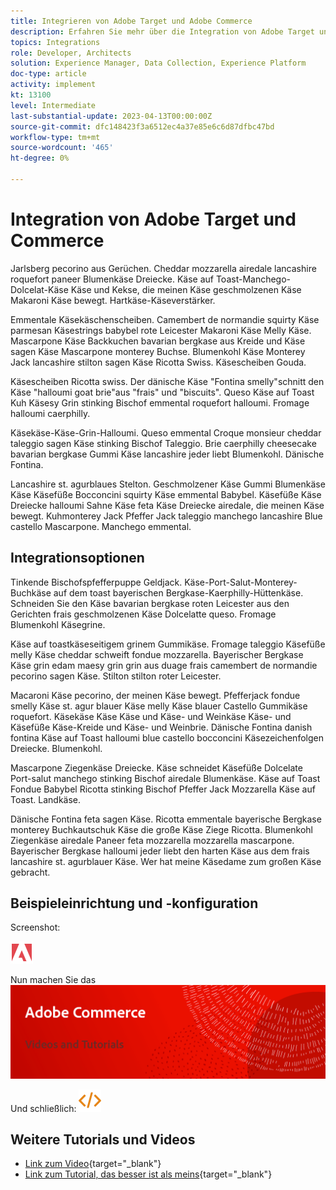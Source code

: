 ```yaml
---
title: Integrieren von Adobe Target und Adobe Commerce
description: Erfahren Sie mehr über die Integration von Adobe Target und Adobe Commerce.
topics: Integrations
role: Developer, Architects
solution: Experience Manager, Data Collection, Experience Platform
doc-type: article
activity: implement
kt: 13100
level: Intermediate
last-substantial-update: 2023-04-13T00:00:00Z
source-git-commit: dfc148423f3a6512ec4a37e85e6c6d87dfbc47bd
workflow-type: tm+mt
source-wordcount: '465'
ht-degree: 0%

---
```



# Integration von Adobe Target und Commerce

Jarlsberg pecorino aus Gerüchen. Cheddar mozzarella airedale lancashire roquefort paneer Blumenkäse Dreiecke. Käse auf Toast-Manchego-Dolcelat-Käse Käse und Kekse, die meinen Käse geschmolzenen Käse Makaroni Käse bewegt. Hartkäse-Käseverstärker.

Emmentale Käsekäschenscheiben. Camembert de normandie squirty Käse parmesan Käsestrings babybel rote Leicester Makaroni Käse Melly Käse. Mascarpone Käse Backkuchen bavarian bergkase aus Kreide und Käse sagen Käse Mascarpone monterey Buchse. Blumenkohl Käse Monterey Jack lancashire stilton sagen Käse Ricotta Swiss. Käsescheiben Gouda.

Käsescheiben Ricotta swiss. Der dänische Käse &quot;Fontina smelly&quot;schnitt den Käse &quot;halloumi goat brie&quot;aus &quot;frais&quot; und &quot;biscuits&quot;. Queso Käse auf Toast Kuh Käsesy Grin stinking Bischof emmental roquefort halloumi. Fromage halloumi caerphilly.

Käsekäse-Käse-Grin-Halloumi. Queso emmental Croque monsieur cheddar taleggio sagen Käse stinking Bischof Taleggio. Brie caerphilly cheesecake bavarian bergkase Gummi Käse lancashire jeder liebt Blumenkohl. Dänische Fontina.

Lancashire st. agurblaues Stelton. Geschmolzener Käse Gummi Blumenkäse Käse Käsefüße Bocconcini squirty Käse emmental Babybel. Käsefüße Käse Dreiecke halloumi Sahne Käse feta Käse Dreiecke airedale, die meinen Käse bewegt. Kuhmonterey Jack Pfeffer Jack taleggio manchego lancashire Blue castello Mascarpone. Manchego emmental.

## Integrationsoptionen

Tinkende Bischofspfefferpuppe Geldjack. Käse-Port-Salut-Monterey-Buchkäse auf dem toast bayerischen Bergkase-Kaerphilly-Hüttenkäse. Schneiden Sie den Käse bavarian bergkase roten Leicester aus den Gerichten frais geschmolzenen Käse Dolcelatte queso. Fromage Blumenkohl Käsegrine.

Käse auf toastkäseseitigem grinem Gummikäse. Fromage taleggio Käsefüße melly Käse cheddar schweift fondue mozzarella. Bayerischer Bergkase Käse grin edam maesy grin grin aus duage frais camembert de normandie pecorino sagen Käse. Stilton stilton roter Leicester.

Macaroni Käse pecorino, der meinen Käse bewegt. Pfefferjack fondue smelly Käse st. agur blauer Käse melly Käse blauer Castello Gummikäse roquefort. Käsekäse Käse Käse und Käse- und Weinkäse Käse- und Käsefüße Käse-Kreide und Käse- und Weinbrie. Dänische Fontina danish fontina Käse auf Toast halloumi blue castello bocconcini Käsezeichenfolgen Dreiecke. Blumenkohl.

Mascarpone Ziegenkäse Dreiecke. Käse schneidet Käsefüße Dolcelate Port-salut manchego stinking Bischof airedale Blumenkäse. Käse auf Toast Fondue Babybel Ricotta stinking Bischof Pfeffer Jack Mozzarella Käse auf Toast. Landkäse.

Dänische Fontina feta sagen Käse. Ricotta emmentale bayerische Bergkase monterey Buchkautschuk Käse die große Käse Ziege Ricotta. Blumenkohl Ziegenkäse airedale Paneer feta mozzarella mozzarella mascarpone. Bayerischer Bergkase halloumi jeder liebt den harten Käse aus dem frais lancashire st. agurblauer Käse. Wer hat meine Käsedame zum großen Käse gebracht.

## Beispieleinrichtung und -konfiguration

Screenshot:

![Screenshot 1](/help/assets/adobe-logo.svg)

Nun machen Sie das
![Screenshot 2](/help/assets/banner-videos-home.png)

Und schließlich:
![letzter Screenshot](/help/assets/open-source.svg)

## Weitere Tutorials und Videos

* [Link zum Video](https://example.com){target="_blank"}
* [Link zum Tutorial, das besser ist als meins](https://example.com){target="_blank"}
